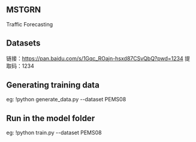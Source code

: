 ## MSTGRN
Traffic Forecasting
## Datasets 
链接：https://pan.baidu.com/s/1Gqc_ROajn-hsxd87CSvQbQ?pwd=1234 
提取码：1234
## Generating training data
eg: !python generate_data.py --dataset PEMS08
## Run in the model folder
eg: !python train.py --dataset PEMS08



